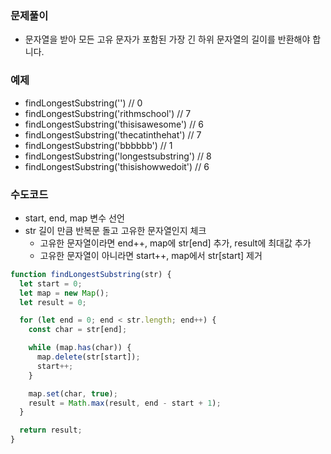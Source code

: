 ### 문제풀이

- 문자열을 받아 모든 고유 문자가 포함된 가장 긴 하위 문자열의 길이를 반환해야 합니다.

### 예제

- findLongestSubstring('') // 0
- findLongestSubstring('rithmschool') // 7
- findLongestSubstring('thisisawesome') // 6
- findLongestSubstring('thecatinthehat') // 7
- findLongestSubstring('bbbbbb') // 1
- findLongestSubstring('longestsubstring') // 8
- findLongestSubstring('thisishowwedoit') // 6

### 수도코드

- start, end, map 변수 선언
- str 길이 만큼 반복문 돌고 고유한 문자열인지 체크
  - 고유한 문자열이라면 end++, map에 str[end] 추가, result에 최대값 추가
  - 고유한 문자열이 아니라면 start++, map에서 str[start] 제거

```javascript
function findLongestSubstring(str) {
  let start = 0;
  let map = new Map();
  let result = 0;

  for (let end = 0; end < str.length; end++) {
    const char = str[end];

    while (map.has(char)) {
      map.delete(str[start]);
      start++;
    }

    map.set(char, true);
    result = Math.max(result, end - start + 1);
  }

  return result;
}
```
